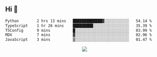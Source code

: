 ## Hi 👋

<!--START_SECTION:waka-->

```txt
Python        2 hrs 13 mins   █████████████▓░░░░░░░░░░░   54.14 %
TypeScript    1 hr 26 mins    █████████░░░░░░░░░░░░░░░░   35.39 %
TSConfig      9 mins          █░░░░░░░░░░░░░░░░░░░░░░░░   03.99 %
MDX           7 mins          ▓░░░░░░░░░░░░░░░░░░░░░░░░   02.96 %
JavaScript    3 mins          ▒░░░░░░░░░░░░░░░░░░░░░░░░   01.47 %
```

<!--END_SECTION:waka-->

<p align="center">
  <a href="https://wakatime.com/@d93f0e24-e3ad-4f8d-9b8b-385bab9124f6">
    <img src="https://wakatime.com/badge/user/d93f0e24-e3ad-4f8d-9b8b-385bab9124f6.svg" />
  </a>
</p>
